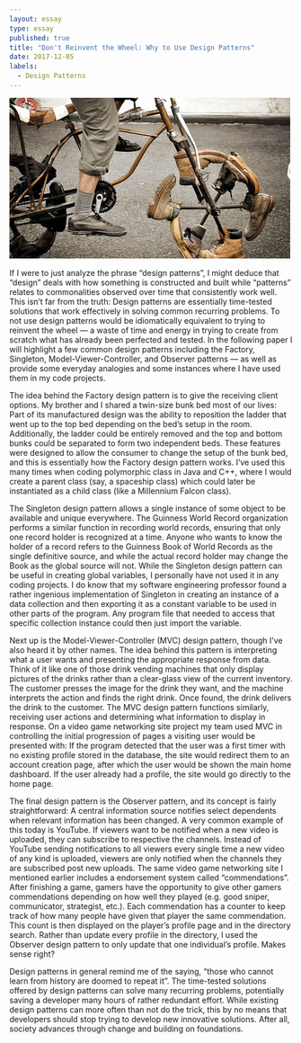 ```yaml
---
layout: essay
type: essay
published: true
title: "Don't Reinvent the Wheel: Why to Use Design Patterns"
date: 2017-12-05
labels:
  - Design Patterns
---
```


<img class="ui fluid image" src="../images/reinventing-the-wheel.jpg">

If I were to just analyze the phrase “design patterns”, I might deduce that “design” deals with how something is constructed and built while “patterns” relates to commonalities observed over time that consistently work well. This isn’t far from the truth: Design patterns are essentially time-tested solutions that work effectively in solving common recurring problems. To not use design patterns would be idiomatically equivalent to trying to reinvent the wheel — a waste of time and energy in trying to create from scratch what has already been perfected and tested. In the following paper I will highlight a few common design patterns including the Factory, Singleton, Model-Viewer-Controller, and Observer patterns — as well as provide some everyday analogies and some instances where I have used them in my code projects.

The idea behind the Factory design pattern is to give the receiving client options. My brother and I shared a twin-size bunk bed most of our lives: Part of its manufactured design was the ability to reposition the ladder that went up to the top bed depending on the bed’s setup in the room. Additionally, the ladder could be entirely removed and the top and bottom bunks could be separated to form two independent beds. These features were designed to allow the consumer to change the setup of the bunk bed, and this is essentially how the Factory design pattern works. I’ve used this many times when coding polymorphic class in Java and C++, where I would create a parent class (say, a spaceship class) which could later be instantiated as a child class (like a Millennium Falcon class).

The Singleton design pattern allows a single instance of some object to be available and unique everywhere. The Guinness World Record organization performs a similar function in recording world records, ensuring that only one record holder is recognized at a time. Anyone who wants to know the holder of a record refers to the Guinness Book of World Records as the single definitive source, and while the actual record holder may change the Book as the global source will not. While the Singleton design pattern can be useful in creating global variables, I personally have not used it in any coding projects. I do know that my software engineering professor found a rather ingenious implementation of Singleton in creating an instance of a data collection and then exporting it as a constant variable to be used in other parts of the program. Any program file that needed to access that specific collection instance could then just import the variable.

Next up is the Model-Viewer-Controller (MVC) design pattern, though I’ve also heard it by other names. The idea behind this pattern is interpreting what a user wants and presenting the appropriate response from data. Think of it like one of those drink vending machines that only display pictures of the drinks rather than a clear-glass view of the current inventory. The customer presses the image for the drink they want, and the machine interprets the action and finds the right drink. Once found, the drink delivers the drink to the customer. The MVC design pattern functions similarly, receiving user actions and determining what information to display in response. On a video game networking site project my team used MVC in controlling the initial progression of pages a visiting user would be presented with: If the program detected that the user was a first timer with no existing profile stored in the database, the site would redirect them to an account creation page, after which the user would be shown the main home dashboard. If the user already had a profile, the site would go directly to the home page.

The final design pattern is the Observer pattern, and its concept is fairly straightforward: A central information source notifies select dependents when relevant information has been changed. A very common example of this today is YouTube. If viewers want to be notified when a new video is uploaded, they can subscribe to respective the channels. Instead of YouTube sending notifications to all viewers every single time a new video of any kind is uploaded, viewers are only notified when the channels they are subscribed post new uploads. The same video game networking site I mentioned earlier includes a endorsement system called “commendations”. After finishing a game, gamers have the opportunity to give other gamers commendations depending on how well they played (e.g. good sniper, communicator, strategist, etc.). Each commendation has a counter to keep track of how many people have given that player the same commendation. This count is then displayed on the player’s profile page and in the directory search. Rather than update every profile in the directory, I used the Observer design pattern to only update that one individual’s profile. Makes sense right?

Design patterns in general remind me of the saying, “those who cannot learn from history are doomed to repeat it”. The time-tested solutions offered by design patterns can solve many recurring problems, potentially saving a developer many hours of rather redundant effort. While existing design patterns can more often than not do the trick, this by no means that developers should stop trying to develop new innovative solutions. After all, society advances through change and building on foundations. <i class="square icon"></i>
